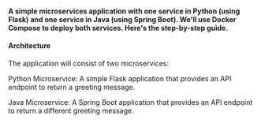 #### A simple microservices application with one service in Python (using Flask) and one service in Java (using Spring Boot). We'll use Docker Compose to deploy both services. Here's the step-by-step guide.


#### Architecture

The application will consist of two microservices:

Python Microservice: A simple Flask application that provides an API endpoint to return a greeting message.

Java Microservice: A Spring Boot application that provides an API endpoint to return a different greeting message.
